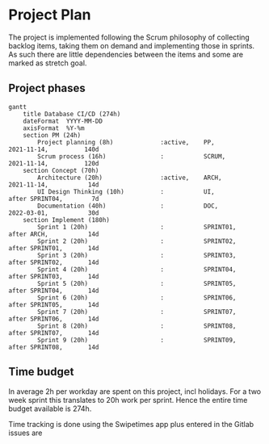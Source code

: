 # Project Plan

The project is implemented following the Scrum philosophy of collecting backlog items, taking them on demand and implementing those in sprints. 
As such there are little dependencies between the items and some are marked as stretch goal.

## Project phases

```mermaid
gantt
    title Database CI/CD (274h)
    dateFormat  YYYY-MM-DD
    axisFormat  %Y-%m
    section PM (24h)
        Project planning (8h)             :active,    PP,          2021-11-14,          140d
        Scrum process (16h)               :           SCRUM,       2021-11-14,          120d
    section Concept (70h)
        Architecture (20h)                :active,    ARCH,        2021-11-14,           14d
        UI Design Thinking (10h)          :           UI,          after SPRINT04,        7d
        Documentation (40h)               :           DOC,         2022-03-01,           30d
    section Implement (180h)
        Sprint 1 (20h)                    :           SPRINT01,    after ARCH,           14d
        Sprint 2 (20h)                    :           SPRINT02,    after SPRINT01,       14d
        Sprint 3 (20h)                    :           SPRINT03,    after SPRINT02,       14d
        Sprint 4 (20h)                    :           SPRINT04,    after SPRINT03,       14d
        Sprint 5 (20h)                    :           SPRINT05,    after SPRINT04,       14d
        Sprint 6 (20h)                    :           SPRINT06,    after SPRINT05,       14d
        Sprint 7 (20h)                    :           SPRINT07,    after SPRINT06,       14d
        Sprint 8 (20h)                    :           SPRINT08,    after SPRINT07,       14d
        Sprint 9 (20h)                    :           SPRINT09,    after SPRINT08,       14d
```


## Time budget

In average 2h per workday are spent on this project, incl holidays. For a two week sprint this translates to 20h work per sprint.
Hence the entire time budget available is 274h.

Time tracking is done using the Swipetimes app plus entered in the Gitlab issues are 

